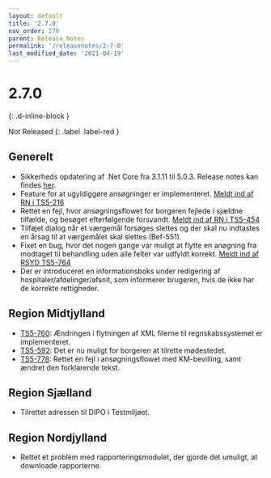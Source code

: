 ```yaml
---
layout: default
title: '2.7.0'
nav_order: 270
parent: Release Notes
permalink: '/releasenotes/2-7-0'
last_modified_date: '2021-04-19'
---
```


# 2.7.0
{: .d-inline-block }

Not Released
{: .label .label-red }

## Generelt
- Sikkerheds opdatering af .Net Core fra 3.1.11 til 5.0.3. Release notes kan findes [her](https://github.com/dotnet/core/blob/main/release-notes/5.0/5.0.3/5.0.3.md).
- Feature for at ugyldiggøre ansøgninger er implementeret. [Meldt ind af RN i TS5-216](https://sd.trifork.com/browse/TS5-216)
- Rettet en fejl, hvor ansøgningsflowet for borgeren fejlede i sjældne tilfælde, og besøget efterfølgende forsvandt. [Meldt ind af RN i TS5-454](https://sd.trifork.com/browse/TS5-454)
- Tilføjet dialog når et værgemål forsøges slettes og der skal nu indtastes en årsag til at værgemålet skal slettes (Bef-551).
- Fixet en bug, hvor det nogen gange var muligt at flytte en anøgning fra modtaget til behandling uden alle felter var udfyldt korrekt. [Meldt ind af RSYD TS5-764](https://sd.trifork.com/browse/TS5-764)
- Der er introduceret en informationsboks under redigering af hospitaler/afdelinger/afsnit, som informerer brugeren, hvis de ikke har de korrekte rettigheder.

## Region Midtjylland
- [TS5-760](https://sd.trifork.com/browse/TS5-760): Ændringen i flytningen af XML filerne til regnskabssystemet er implementeret.
- [TS5-592](https://sd.trifork.com/browse/TS5-592): Det er nu muligt for borgeren at tilrette mødestedet.
- [TS5-778](https://sd.trifork.com/browse/TS5-778): Rettet en fejl i ansøgningsflowet med KM-bevilling, samt ændret den forklarende tekst.

## Region Sjælland
- Tilrettet adressen til DIPO i Testmiljøet.

## Region Nordjylland
- Rettet et problem med rapporteringsmodulet, der gjorde det umuligt, at downloade rapporterne. 
